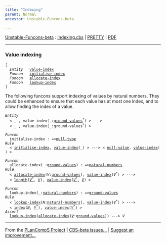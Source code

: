 ```yaml
---
title: "Indexing"
parent: Normal
ancestor: Unstable-Funcons-beta

---
```


[Unstable-Funcons-beta] : [Indexing.cbs] \| [PRETTY] \| [PDF]


----
### Value indexing
<div class="highlighter-rouge"><pre class="highlight"><code>[
  <i class="keyword">Entity</i>   <span class="name"><a href="#Name_value-index">value-index</a></span>
  <i class="keyword">Funcon</i>   <span class="name"><a href="#Name_initialise-index">initialise-index</a></span>
  <i class="keyword">Funcon</i>   <span class="name"><a href="#Name_allocate-index">allocate-index</a></span>
  <i class="keyword">Funcon</i>   <span class="name"><a href="#Name_lookup-index">lookup-index</a></span>
]</code></pre></div>


The following funcons support indexing of values by natural numbers.
They could be enhanced to ensure that each value has at most one index,
and to allow finding the index of a value.

<div class="highlighter-rouge"><pre class="highlight"><code><i class="keyword">Entity</i>
  < _ , <span class="ent-name"><span id="Name_value-index">value-index</span></span>(_:<span class="name"><a href="../../../../Funcons-beta/Values/Value-Types/index.html#Name_ground-values">ground-values</a></span><sup class="sup">*</sup>) > --->
  < _ , <span class="ent-name">value-index</span>(_:<span class="name">ground-values</span><sup class="sup">*</sup>) ></code></pre></div>

<div class="highlighter-rouge"><pre class="highlight"><code><i class="keyword">Funcon</i>
  <span class="name"><span id="Name_initialise-index">initialise-index</span></span> : =><span class="name"><a href="../../../../Funcons-beta/Values/Primitive/Null/index.html#Name_null-type">null-type</a></span>
<i class="keyword">Rule</i>
  < <span class="name"><a href="#Name_initialise-index">initialise-index</a></span>, <span class="ent-name"><a href="#Name_value-index">value-index</a></span>(_) > ---> < <span class="name"><a href="../../../../Funcons-beta/Values/Primitive/Null/index.html#Name_null-value">null-value</a></span>, <span class="ent-name"><a href="#Name_value-index">value-index</a></span>( ) ></code></pre></div>

<div class="highlighter-rouge"><pre class="highlight"><code><i class="keyword">Funcon</i>
  <span class="name"><span id="Name_allocate-index">allocate-index</span></span>(_:<span class="name"><a href="../../../../Funcons-beta/Values/Value-Types/index.html#Name_ground-values">ground-values</a></span>) : =><span class="name"><a href="../../../../Funcons-beta/Values/Primitive/Integers/index.html#Name_natural-numbers">natural-numbers</a></span>
<i class="keyword">Rule</i>
  < <span class="name"><a href="#Name_allocate-index">allocate-index</a></span>(<span id="Variable123_V"><i class="var">V</i></span>:<span class="name"><a href="../../../../Funcons-beta/Values/Value-Types/index.html#Name_ground-values">ground-values</a></span>), <span class="ent-name"><a href="#Name_value-index">value-index</a></span>(<span id="Variable139_V*"><i class="var">V<sup class="sup">*</sup></i></span>) > --->
  < <span class="name"><a href="../../../../Funcons-beta/Values/Composite/Sequences/index.html#Name_length">length</a></span>(<a href="#Variable139_V*"><i class="var">V<sup class="sup">*</sup></i></a>, <a href="#Variable123_V"><i class="var">V</i></a>), <span class="ent-name"><a href="#Name_value-index">value-index</a></span>(<a href="#Variable139_V*"><i class="var">V<sup class="sup">*</sup></i></a>, <a href="#Variable123_V"><i class="var">V</i></a>) ></code></pre></div>

<div class="highlighter-rouge"><pre class="highlight"><code><i class="keyword">Funcon</i>
  <span class="name"><span id="Name_lookup-index">lookup-index</span></span>(_:<span class="name"><a href="../../../../Funcons-beta/Values/Primitive/Integers/index.html#Name_natural-numbers">natural-numbers</a></span>) : =><span class="name"><a href="../../../../Funcons-beta/Values/Value-Types/index.html#Name_ground-values">ground-values</a></span>
<i class="keyword">Rule</i>
  < <span class="name"><a href="#Name_lookup-index">lookup-index</a></span>(<span id="Variable223_N"><i class="var">N</i></span>:<span class="name"><a href="../../../../Funcons-beta/Values/Primitive/Integers/index.html#Name_natural-numbers">natural-numbers</a></span>), <span class="ent-name"><a href="#Name_value-index">value-index</a></span>(<span id="Variable239_V*"><i class="var">V<sup class="sup">*</sup></i></span>) > --->
  < <span class="name"><a href="../../../../Funcons-beta/Values/Composite/Sequences/index.html#Name_index">index</a></span>(<a href="#Variable223_N"><i class="var">N</i></a>, <a href="#Variable239_V*"><i class="var">V<sup class="sup">*</sup></i></a>), <span class="ent-name"><a href="#Name_value-index">value-index</a></span>(<a href="#Variable239_V*"><i class="var">V<sup class="sup">*</sup></i></a>) >
<i class="keyword">Assert</i>
  <span class="name"><a href="#Name_lookup-index">lookup-index</a></span>(<span class="name"><a href="#Name_allocate-index">allocate-index</a></span>(<a href="#Variable321_V"><i class="var">V</i></a>:<span class="name"><a href="../../../../Funcons-beta/Values/Value-Types/index.html#Name_ground-values">ground-values</a></span>)) ---> <span id="Variable321_V"><i class="var">V</i></span></code></pre></div>



[Funcons-beta]: /CBS-beta/docs/Funcons-beta
  "FUNCONS-BETA"
[Unstable-Funcons-beta]: /CBS-beta/docs/Unstable-Funcons-beta
  "UNSTABLE-FUNCONS-BETA"
[Languages-beta]: /CBS-beta/docs/Languages-beta
  "LANGUAGES-BETA"
[Unstable-Languages-beta]: /CBS-beta/docs/Unstable-Languages-beta
  "UNSTABLE-LANGUAGES-BETA"
[CBS-beta]: /CBS-beta
  "CBS-BETA"
[Indexing.cbs]: https://github.com/plancomps/CBS-beta/blob/math/Unstable-Funcons-beta/Computations/Normal/Indexing/Indexing.cbs
  "CBS SOURCE FILE ON GITHUB"
[PLAIN]: /CBS-beta/docs/Unstable-Funcons-beta/Computations/Normal/Indexing
  "CBS SOURCE WEB PAGE"
[PRETTY]: /CBS-beta/math/Unstable-Funcons-beta/Computations/Normal/Indexing
  "CBS-KATEX WEB PAGE"
[PDF]: /CBS-beta/math/Unstable-Funcons-beta/Computations/Normal/Indexing/Indexing.pdf
  "CBS-LATEX PDF FILE"
[PLanCompS Project]: https://plancomps.github.io
  "PROGRAMMING LANGUAGE COMPONENTS AND SPECIFICATIONS PROJECT HOME PAGE"

____

From the [PLanCompS Project] | [CBS-beta issues...] | [Suggest an improvement...]

[CBS-beta issues...]: https://github.com/plancomps/CBS-beta/issues
   "CBS-BETA ISSUE REPORTS ON GITHUB"
 [Suggest an improvement...]: mailto:plancomps@gmail.com?Subject=CBS-beta%20-%20comment&Body=Re%3A%20CBS-beta%20specification%20at%20Computations/Normal/Indexing/Indexing.cbs%0A%0AComment/Query/Issue/Suggestion%3A%0A%0A%0ASignature%3A%0A
   "GENERATE AN EMAIL TEMPLATE"
